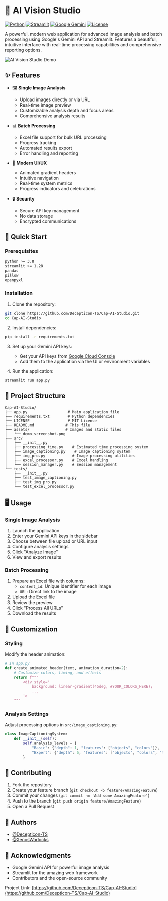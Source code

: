# 🎯 AI Vision Studio 

[![Python](https://img.shields.io/badge/Python-3.8%2B-blue.svg)](https://www.python.org/downloads/)
[![Streamlit](https://img.shields.io/badge/Streamlit-1.28%2B-FF4B4B.svg)](https://streamlit.io)
[![Google Gemini](https://img.shields.io/badge/Google%20Gemini-API-orange.svg)](https://cloud.google.com/vertex-ai/docs/generative-ai/model-reference/gemini)
[![License](https://img.shields.io/badge/License-Apache_2.0-blue.svg)](https://opensource.org/licenses/Apache-2.0)

A powerful, modern web application for advanced image analysis and batch processing using Google's Gemini API and Streamlit. Features a beautiful, intuitive interface with real-time processing capabilities and comprehensive reporting options.

![AI Vision Studio Demo](assets/demo_screensdhot.png)

## ✨ Features

- 🖼️ **Single Image Analysis**
  - Upload images directly or via URL
  - Real-time image preview
  - Customizable analysis depth and focus areas
  - Comprehensive analysis results

- 📊 **Batch Processing**
  - Excel file support for bulk URL processing
  - Progress tracking
  - Automated results export
  - Error handling and reporting

- 🎨 **Modern UI/UX**
  - Animated gradient headers
  - Intuitive navigation
  - Real-time system metrics
  - Progress indicators and celebrations

- 🔒 **Security**
  - Secure API key management
  - No data storage
  - Encrypted communications

## 🚀 Quick Start

### Prerequisites

```bash
python >= 3.8
streamlit >= 1.28
pandas
pillow
openpyxl
```

### Installation

1. Clone the repository:
```bash
git clone https://github.com/Decepticon-TS/Cap-AI-Studio.git
cd Cap-AI-Studio
```

2. Install dependencies:
```bash
pip install -r requirements.txt
```

3. Set up your Gemini API keys:
   - Get your API keys from [Google Cloud Console](https://console.cloud.google.com)
   - Add them to the application via the UI or environment variables

4. Run the application:
```bash
streamlit run app.py
```

## 📁 Project Structure

```
Cap-AI-Studio/
├── app.py                  # Main application file
├── requirements.txt        # Python dependencies
├── LICENSE                 # MIT License
├── README.md              # This file
├── assets/                # Images and static files
│   └── demo_screenshot.png
├── src/
│   ├── __init__.py
│   ├── processing_time.py    # Estimated time processing system
│   ├── image_captioning.py    # Image captioning system
│   ├── img_pro.py            # Image processing utilities
│   ├── excel_processor.py    # Excel handling
│   └── session_manager.py    # Session management
└── tests/
    ├── __init__.py
    ├── test_image_captioning.py
    ├── test_img_pro.py
    └── test_excel_processor.py
```

## 🖥️ Usage

### Single Image Analysis

1. Launch the application
2. Enter your Gemini API keys in the sidebar
3. Choose between file upload or URL input
4. Configure analysis settings
5. Click "Analyze Image"
6. View and export results

### Batch Processing

1. Prepare an Excel file with columns:
   - `content_id`: Unique identifier for each image
   - `URL`: Direct link to the image
2. Upload the Excel file
3. Review the preview
4. Click "Process All URLs"
5. Download the results

## 🎨 Customization

### Styling

Modify the header animation:
```python
# In app.py
def create_animated_header(text, animation_duration=2):
    # Customize colors, timing, and effects
    return f"""
        <div style='
            background: linear-gradient(45deg, #YOUR_COLORS_HERE);
            ...
        '>
    """
```

### Analysis Settings

Adjust processing options in `src/image_captioning.py`:
```python
class ImageCaptioningSystem:
    def __init__(self):
        self.analysis_levels = {
            "Basic": {"depth": 1, "features": ["objects", "colors"]},
            "Expert": {"depth": 5, "features": ["objects", "colors", "text", "emotions", "activities"]}
        }
```

## 🤝 Contributing

1. Fork the repository
2. Create your feature branch (`git checkout -b feature/AmazingFeature`)
3. Commit your changes (`git commit -m 'Add some AmazingFeature'`)
4. Push to the branch (`git push origin feature/AmazingFeature`)
5. Open a Pull Request

## 👥 Authors

- [@Decepticon-TS](https://github.com/Decepticon-TS)
- [@XenosWarlocks](https://github.com/XenosWarlocks)

## 🙏 Acknowledgments

- Google Gemini API for powerful image analysis
- Streamlit for the amazing web framework
- Contributors and the open-source community


Project Link: [https://github.com/Decepticon-TS/Cap-AI-Studio](https://github.com/Decepticon-TS/Cap-AI-Studio)
